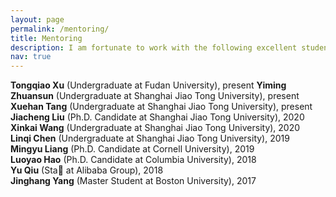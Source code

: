 ```yaml
---
layout: page
permalink: /mentoring/
title: Mentoring
description: I am fortunate to work with the following excellent students.
nav: true
---
```


**Tongqiao Xu** (Undergraduate at Fudan  University), present
**Yiming Zhuansun** (Undergraduate at Shanghai Jiao Tong University), present  
**Xuehan Tang** (Undergraduate at Shanghai Jiao Tong University), present  
**Jiacheng Liu** (Ph.D. Candidate at Shanghai Jiao Tong University), 2020  
**Xinkai Wang** (Undergraduate at Shanghai Jiao Tong University), 2020  
**Linqi Chen** (Undergraduate at Shanghai Jiao Tong University), 2019  
**Mingyu Liang** (Ph.D. Candidate at Cornell University), 2019  
**Luoyao Hao** (Ph.D. Candidate at Columbia University), 2018  
**Yu Qiu** (Sta at Alibaba Group), 2018  
**Jinghang Yang** (Master Student at Boston University), 2017  
